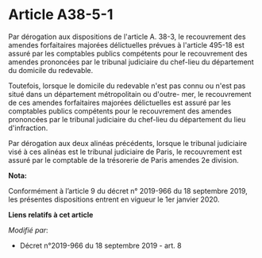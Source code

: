 # Article A38-5-1

Par dérogation aux dispositions de l'article A. 38-3, le recouvrement des amendes forfaitaires majorées délictuelles prévues
à l'article 495-18 est assuré par les comptables publics compétents pour le recouvrement des amendes prononcées par le
tribunal judiciaire du chef-lieu du département du domicile du redevable.

Toutefois, lorsque le domicile du redevable n'est pas connu ou n'est pas situé dans un département métropolitain ou d'outre-
mer, le recouvrement de ces amendes forfaitaires majorées délictuelles est assuré par les comptables publics compétents pour
le recouvrement des amendes prononcées par le tribunal judiciaire du chef-lieu du département du lieu d'infraction.

Par dérogation aux deux alinéas précédents, lorsque le tribunal judiciaire visé à ces alinéas est le tribunal judiciaire de
Paris, le recouvrement est assuré par le comptable de la trésorerie de Paris amendes 2e division.

**Nota:**

Conformément à l’article 9 du décret n° 2019-966 du 18 septembre 2019, les présentes dispositions entrent en vigueur le 1er
janvier 2020.

**Liens relatifs à cet article**

_Modifié par_:

  - Décret n°2019-966 du 18 septembre 2019 - art. 8
